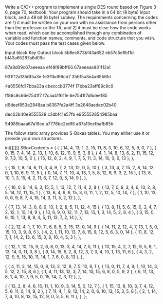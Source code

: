 Write a C/C++ program to implement a single DES round based on Figure 3-6, page 70, textbook. Your program should take in a 64 bit (8 byte) input block, and a 48 bit (6 byte) subkey. The requirements concerning the codes are 1) it must be written on your own with no assistance from persons other than the professor or the TA, and 2) it must be clear how the code works when read, which can be accomplished through any combination of variable and function names, comments, and code structure that you wish. Your codes must pass the test cases given below.

Input block 		Key			Output blcok
5b8ec873bf43a652  eb57c5e9bf1d  bf43a65287a8d09c


87a8d09c67aeeeaa  ef48f89bff66  67aeeeaa931f12a1


931f12a1356f5a3e  1e3f1bd96cd7  356f5a3e4a6556fd


4a6556fd17bba23a  cbecccb3774f  17bba23aff89c9c6


ff89c9c66e7541f7  f7caa41f61fe  6e7541f7d6deef85


d6deef853e2848aa  b8367fe2a4ff  3e2848aadec02b40


dec02b40e9555528  c2dbf41e57fb  e955552854985baa


54985baaa67a19ce  a7776bc2edf8  a67a19cefbafb85b



The follow static array provides S-Boxes tables. You may either use it or provide your own structures.

int[][][] SBoxContents =
{ { { 14, 4, 13, 1, 2, 15, 11, 8, 3, 10, 6, 12, 5, 9, 0, 7 }, 
{ 0, 15, 7, 4, 14, 2, 13, 1, 10, 6, 12, 11, 9, 5, 3, 8 }, 
{ 4, 1, 14, 8, 13, 6, 2, 11, 15, 12, 9, 7,3, 10, 5, 0 }, 
{ 15, 12, 8, 2, 4, 9, 1, 7, 5, 11, 3, 14, 10, 0, 6, 13 }, },


{ { 15, 1, 8, 14, 6, 11, 3, 4, 9, 7, 2, 13, 12, 0, 5, 10 },
{ 3, 13, 4, 7, 15, 2, 8, 14, 12, 0, 1, 10, 6, 9, 11, 5 },
{ 0, 14, 7, 11, 10, 4, 13, 1, 5, 8, 12, 6, 9, 3, 2, 15 },
{ 13, 8, 10, 1, 3, 15, 4, 2, 11, 6, 7, 12, 0, 5, 14, 9 }, },


{ { 10, 0, 9, 14, 6, 3, 15, 5, 1, 13, 12, 7, 11, 4, 2, 8 },
{ 13, 7, 0, 9, 3, 4, 6, 10, 2, 8, 5, 14, 12, 11, 15, 1 },
{ 13, 6, 4, 9, 8, 15, 3, 0, 11, 1, 2, 12, 5, 10, 14, 7 },
{ 1, 10, 13, 0, 6, 9, 8, 7, 4, 15, 14, 3, 11, 5, 2, 12 }, },


{ { 7, 13, 14, 3, 0, 6, 9, 10, 1, 2, 8, 5, 11, 12, 4, 15 },
{ 13, 8, 11, 5, 6, 15, 0, 3, 4, 7, 2, 12, 1, 10, 14, 9 },
{ 10, 6, 9, 0, 12, 11, 7, 13, 15, 1, 3, 14, 5, 2, 8, 4 },
{ 3, 15, 0, 6, 10, 1, 13, 8, 9, 4, 5, 11, 12, 7, 2, 14 }, },


{ { 2, 12, 4, 1, 7, 10, 11, 6, 8, 5, 3, 15, 13, 0, 14, 9 },
{ 14, 11, 2, 12, 4, 7, 13, 1, 5, 0, 15, 10, 3, 9, 8, 6 },
{ 4, 2, 1, 11, 10, 13, 7, 8, 15, 9, 12, 5, 6, 3, 0, 14 },
{ 11, 8, 12, 7, 1, 14, 2, 13, 6, 15, 0, 9, 10, 4, 5, 3 }, },


{ { 12, 1, 10, 15, 9, 2, 6, 8, 0, 13, 3, 4, 14, 7, 5, 11 },
{ 10, 15, 4, 2, 7, 12, 9, 5, 6, 1, 13, 14, 0, 11, 3, 8 },
{ 9, 14, 15, 5, 2, 8, 12, 3, 7, 0, 4, 10, 1, 13, 11, 6 },
{ 4, 3, 2, 12, 9, 5, 15, 10, 11, 14, 1, 7, 6, 0, 8, 13 }, },


{ { 4, 11, 2, 14, 15, 0, 8, 13, 3, 12, 9, 7, 5, 10, 6, 1 },
{ 13, 0, 11, 7, 4, 9, 1, 10, 14, 3, 5, 12, 2, 15, 8, 6 },
{ 1, 4, 11, 13, 12, 3, 7, 14, 10, 15, 6, 8, 0, 5, 9, 2 },
{ 6, 11, 13, 8, 1, 4, 10, 7, 9, 5, 0, 15, 14, 2, 3, 12 }, },


{ { 13, 2, 8, 4, 6, 15, 11, 1, 10, 9, 3, 14, 5, 0, 12, 7 },
{ 1, 15, 13, 8, 10, 3, 7, 4, 12, 5, 6, 11, 0, 14, 9, 2 },
{ 7, 11, 4, 1, 9, 12, 14, 2, 0, 6, 10, 13, 15, 3, 5, 8 },
{ 2, 1, 14, 7, 4, 10, 8, 13, 15, 12, 9, 0, 3, 5, 6, 11 }, }, };